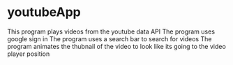 # youtubeApp

This program plays videos from the youtube data API
The program uses google sign in 
The program uses a search bar to search for videos
The program animates the thubnail of the video to look like its going to the video player position
